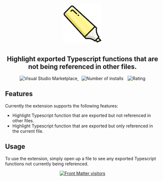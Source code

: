 <h1 align="center">
  <img alt="Highlight unused Typescript functions" src="./assets/icon.png">
</h1>

<h2 align="center">Highlight exported Typescript functions that are not being referenced in other files.</h2>

<p align="center">
  <a href="https://marketplace.visualstudio.com/items?itemName=spencerrobertson.highlight-unused-typescript-functions" title="Check it out on the Visual Studio Marketplace">
    <img src="https://vsmarketplacebadges.dev/version-short/spencerrobertson.highlight-unused-typescript-functions.svg" alt="Visual Studio Marketplace" style="display: inline-block" />
  </a>

  <img src="https://vsmarketplacebadges.dev/installs/spencerrobertson.highlight-unused-typescript-functions.svg" alt="Number of installs"  style="display: inline-block;margin-left:10px" />

   <img src="https://vsmarketplacebadges.dev/rating/spencerrobertson.highlight-unused-typescript-functions.svg" alt="Rating" style="display: inline-block;margin-left:10px" />
</p>

## Features

Currently the extension supports the following features:

- Highlight Typescript function that are exported but not referenced in other files.
- Highlight Typescript function that are exported but only referenced in the current file.

## Usage

To use the extension, simply open up a file to see any exported Typescript functions not currently being referenced.

<p align="center">
  <a href="https://visitorbadge.io/status?path=https%3A%2F%2Fgithub.com%2Fspencerrobertson%2Fhighlight-unused-typescript-functions">
    <img src="https://api.visitorbadge.io/api/visitors?path=https%3A%2F%2Fgithub.com%2Fspencerrobertson%2Fhighlight-unused-typescript-functions&labelColor=%23555555&countColor=%2397ca00" height="25px" alt="Front Matter visitors" />
  </a>
</p>